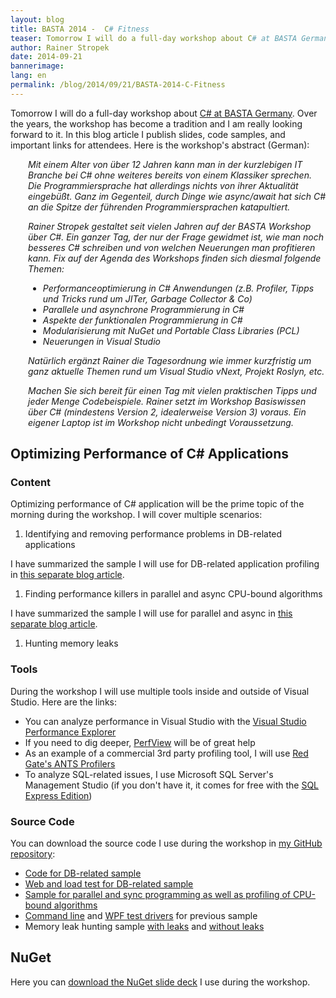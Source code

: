 ```yaml
---
layout: blog
title: BASTA 2014 -  C# Fitness
teaser: Tomorrow I will do a full-day workshop about C# at BASTA Germany. Over the years, the workshop has become a tradition and I am really looking forward to it. In this blog article I publish slides, code samples, and important links for attendees.
author: Rainer Stropek
date: 2014-09-21
bannerimage: 
lang: en
permalink: /blog/2014/09/21/BASTA-2014-C-Fitness
---
```


<p>Tomorrow I will do a full-day workshop about <a href="http://basta.net/2014/sessions/c-fitness" target="_blank">C# at BASTA Germany</a>. Over the years, the workshop has become a tradition and I am really looking forward to it. In this blog article I publish slides, code samples, and important links for attendees. Here is the workshop's abstract (German):</p><div style="margin-left: 2em">
  <p>
    <em>Mit einem Alter von über 12 Jahren kann man in der kurzlebigen IT Branche bei C# ohne weiteres bereits von einem Klassiker sprechen. Die Programmiersprache hat allerdings nichts von ihrer Aktualität eingebüßt. Ganz im Gegenteil, durch Dinge wie async/await hat sich C# an die Spitze der führenden Programmiersprachen katapultiert.</em>
  </p>
  <p>
    <em>Rainer Stropek gestaltet seit vielen Jahren auf der BASTA Workshop über C#. Ein ganzer Tag, der nur der Frage gewidmet ist, wie man noch besseres C# schreiben und von welchen Neuerungen man profitieren kann. Fix auf der Agenda des Workshops finden sich diesmal folgende Themen:</em>
  </p>
  <ul>
    <li>
      <em>Performanceoptimierung in C# Anwendungen (z.B. Profiler, Tipps und Tricks rund um JITer, Garbage Collector &amp; Co)</em>
    </li>
    <li>
      <em>Parallele und asynchrone Programmierung in C#</em>
    </li>
    <li>
      <em>Aspekte der funktionalen Programmierung in C#</em>
    </li>
    <li>
      <em>Modularisierung mit NuGet und Portable Class Libraries (PCL)</em>
    </li>
    <li>
      <em>Neuerungen in Visual Studio</em>
    </li>
  </ul>
  <p>
    <em>Natürlich ergänzt Rainer die Tagesordnung wie immer kurzfristig um ganz aktuelle Themen rund um Visual Studio vNext, Projekt Roslyn, etc.</em>
  </p>
  <p>
    <em>Machen Sie sich bereit für einen Tag mit vielen praktischen Tipps und jeder Menge Codebeispiele. Rainer setzt im Workshop Basiswissen über C# (mindestens Version 2, idealerweise Version 3) voraus. Ein eigener Laptop ist im Workshop nicht unbedingt Voraussetzung.</em>
  </p>
</div><h2>Optimizing Performance of C# Applications</h2><h3>Content</h3><p>Optimizing performance of C# application will be the prime topic of the morning during the workshop. I will cover multiple scenarios:</p><ol>
  <li>Identifying and removing performance problems in DB-related applications</li>
</ol><p class="showcase">I have summarized the sample I will use for DB-related application profiling in <a href="http://www.software-architects.com/devblog/2014/09/22/Profiling-of-DB-Related-C-Applications" target="_blank">this separate blog article</a>.</p><ol>
  <li>Finding performance killers in parallel and async CPU-bound algorithms</li>
</ol><p class="showcase">I have summarized the sample I will use for parallel and async in <a href="http://www.software-architects.com/devblog/2014/09/22/C-Parallel-and-Async-Programming" target="_blank">this separate blog article</a>.</p><ol>
  <li>Hunting memory leaks</li>
</ol><h3>Tools</h3><p>During the workshop I will use multiple tools inside and outside of Visual Studio. Here are the links:</p><ul>
  <li>You can analyze performance in Visual Studio with the <a href="http://msdn.microsoft.com/en-us/library/z9z62c29.aspx" target="_blank">Visual Studio Performance Explorer</a></li>
  <li>If you need to dig deeper, <a href="http://www.microsoft.com/en-us/download/details.aspx?id=28567" target="_blank">PerfView</a> will be of great help</li>
  <li>As an example of a commercial 3rd party profiling tool, I will use <a href="http://www.red-gate.com/products/dotnet-development/dotnet-developer-bundle/" target="_blank">Red Gate's ANTS Profilers</a></li>
  <li>To analyze SQL-related issues, I use Microsoft SQL Server's Management Studio (if you don't have it, it comes for free with the <a href="http://www.microsoft.com/en-us/server-cloud/products/sql-server-editions/sql-server-express.aspx" target="_blank">SQL Express Edition</a>)</li>
</ul><h3>Source Code</h3><p class="showcase">You can download the source code I use during the workshop in <a href="https://github.com/rstropek/Samples" target="_blank">my GitHub repository</a>:</p><ul>
  <li>
    <a href="https://github.com/rstropek/Samples/tree/master/ProfilingWorkshop/AdoNetPerfProfiling" target="_blank">Code for DB-related sample</a>
  </li>
  <li>
    <a href="https://github.com/rstropek/Samples/tree/master/ProfilingWorkshop/WebLoadTest" target="_blank">Web and load test for DB-related sample</a>
  </li>
  <li>
    <a href="https://github.com/rstropek/Samples/tree/master/ProfilingWorkshop/PiWithMonteCarlo/PiWithMonteCarlo" target="_blank">Sample for parallel and sync programming as well as profiling of CPU-bound algorithms</a>
  </li>
  <li>
    <a href="https://github.com/rstropek/Samples/tree/master/ProfilingWorkshop/PiWithMonteCarlo.TestDriver" target="_blank">Command line</a> and <a href="https://github.com/rstropek/Samples/tree/master/ProfilingWorkshop/PiWithMonteCarloUI" target="_blank">WPF test drivers</a> for previous sample</li>
  <li>Memory leak hunting sample <a href="https://github.com/rstropek/Samples/tree/master/WpfMemoryLeakHunting/SampleWithLeaks" target="_blank">with leaks</a> and <a href="https://github.com/rstropek/Samples/tree/master/WpfMemoryLeakHunting/SampleWithoutLeaks" target="_blank">without leaks</a></li>
</ul><h2>NuGet</h2><p class="showcase">Here you can <a href="{{site.baseurl}}/content/images/blog/2014/09/NuGet.pdf" target="_blank">download the NuGet slide deck</a> I use during the workshop.</p>